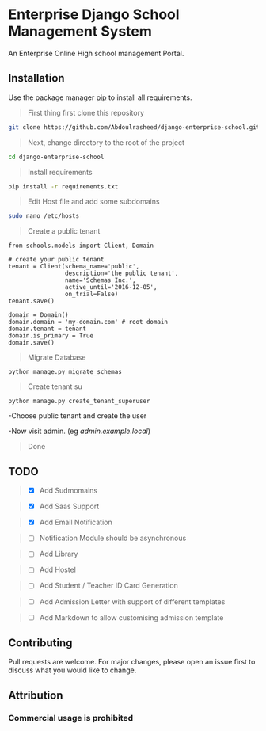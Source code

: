 # Enterprise Django School Management System

An Enterprise Online High school management Portal.

## Installation

Use the package manager [pip](https://pip.pypa.io/en/stable/) to install all requirements.

> First thing first clone this repository

```bash
git clone https://github.com/Abdoulrasheed/django-enterprise-school.git
```

> Next, change directory to the root of the project
```bash
cd django-enterprise-school
```

> Install requirements

```bash
pip install -r requirements.txt
```

> Edit Host file and add some subdomains

```bash
sudo nano /etc/hosts
```

> Create a public tenant

```
from schools.models import Client, Domain

# create your public tenant
tenant = Client(schema_name='public',
				description='the public tenant',
                name='Schemas Inc.',
                active_until='2016-12-05',
                on_trial=False)
tenant.save()

domain = Domain()
domain.domain = 'my-domain.com' # root domain
domain.tenant = tenant
domain.is_primary = True
domain.save()
```

> Migrate Database

```
python manage.py migrate_schemas
```

> Create tenant su

```
python manage.py create_tenant_superuser
```

-Choose public tenant and create the user

-Now visit admin.<domain> (eg _admin.example.local_)

> Done


## TODO

> - [x] Add Sudmomains

> - [x] Add Saas Support

> - [x] Add Email Notification

> - [ ] Notification Module should be asynchronous

> - [ ] Add Library

> - [ ] Add Hostel

> - [ ] Add Student / Teacher ID Card Generation

> - [ ] Add Admission Letter with support of different templates

> - [ ] Add Markdown to allow customising admission template


## Contributing
Pull requests are welcome. For major changes, please open an issue first to discuss what you would like to change.


## Attribution
### Commercial usage is prohibited